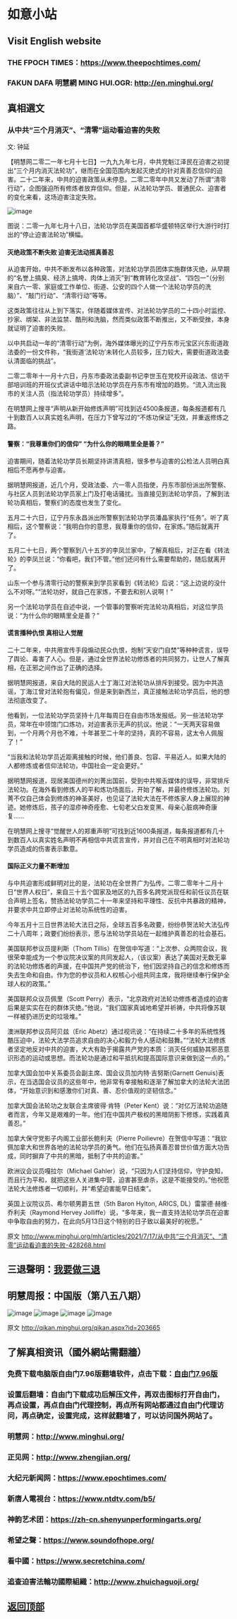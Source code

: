 # 如意小站

## Visit English website

### THE FPOCH TIMES：https://www.theepochtimes.com/

### FAKUN DAFA 明慧網 MING HUI.OGR: http://en.minghui.org/

## 真相選文

### 从中共“三个月消灭”、“清零”运动看迫害的失败

文: 钟延

【明慧网二零二一年七月十七日】一九九九年七月，中共党魁江泽民在迫害之初提出“三个月内消灭法轮功”，继而在全国范围内发起灭绝式的针对真善忍信仰的迫害。二十二年来，中共的迫害政策从未停息。二零二零年中共又发动了所谓“清零行动”，企图强迫所有修炼者放弃信仰。但是，从法轮功学员、普通民众、迫害者的变化来看，这场迫害注定失败。

![image](https://user-images.githubusercontent.com/79625284/126031753-d0a3691d-8b63-41dd-a3d2-9904b113481d.png)

图说：二零一九年七月十八日，法轮功学员在美国首都华盛顿特区举行大游行时打出的“停止迫害法轮功”横幅。

#### 灭绝政策不断失败 迫害无法动摇真善忍

从迫害开始，中共不断发布以各种政策，对法轮功学员团体实施群体灭绝，从早期的“名誉上搞臭、经济上搞垮、肉体上消灭”到“教育转化攻坚战”、“四包一“（分别来自六一零、家庭或工作单位、街道、公安的四个人做一个法轮功学员的洗脑）”、“敲门行动”、“清零行动”等等。

这类政策往往从上到下落实，伴随着媒体宣传、对法轮功学员的二十四小时监控、抄家、绑架、非法监禁、酷刑和洗脑，然而类似政策不断推出，又不断受挫，本身就证明了迫害的失败。

以中共启动一年的“清零行动”为例，海外媒体曝光的辽宁丹东市元宝区兴东街道政法委的一份文件称，“我街道‘法轮功’未转化人员较多，压力较大，需要街道政法委认清面临的挑战”。

二零二零年十一月十六日，丹东市委政法委副书记李世玉在党校开设政法、信访干部培训班的开班仪式讲话中暗示法轮功学员在丹东市有增加的趋势。“流入流出我市的关注人员（指法轮功学员）持续增多”。

在明慧网上搜寻“声明从新开始修炼声明”可找到近4500条报道，每条报道都有几十到数百人以真实姓名声明，在压力下曾写过的“不炼功保证”无效，并重返修炼之路。

#### 警察：“我尊重你们的信仰” “为什么你的眼睛里全是善？”

迫害期间，随着法轮功学员长期坚持讲清真相，很多参与迫害的公检法人员明白真相后不愿再参与迫害。

据明慧网报道，近几个月，受政法委、六一零人员指使，丹东市部份派出所警察、与社区人员到法轮功学员家上门及打电话骚扰。当直接见到法轮功学员，了解到法轮功真相后，警察们的态度也发生了变化。

五月二十六日，辽宁丹东永昌派出所警察到法轮功学员潘晶家执行“任务”。听了真相后，这个警察说：“我明白你的意思，我尊重你的信仰，在家炼。”随后就离开了。

五月二十七日，两个警察到八十五岁的李凤兰家中，了解真相后，对正在看《转法轮》的李凤兰说：“你看吧，我们不管。”他们还问有什么需要帮助的，随后就离开了。

山东一个参与清零行动的警察来到学员家看到《转法轮》后说：“这上边说的没什么不对呀。”“法轮功好，就自己在家炼，不要去和别人说啊！”

另一个法轮功学员在自述中说，一个管事的警察听完法轮功真相后，对这位学员说：“为什么你的眼睛里全是善？”

#### 谎言播种仇恨 真相让人觉醒

二十二年来，中共用宣传手段煽动民众仇恨，炮制“天安门自焚”等种种谎言，误导了舆论、毒害了人心。但是，通过全世界法轮功修炼者的共同努力，让世人了解真相，在正邪之间作出了正确的选择。

据明慧网报道，来自大陆的民运人士丁海江对法轮功从排斥到接受。因为中共造谣，丁海江曾对法轮抱有偏见，但是来到新西兰，真正接触法轮功学员后，他的想法彻底改变了。

他看到，一位法轮功学员坚持十几年每周日在自由市场发报纸。另一些法轮功学员，常年在中领馆门口炼功，对迫害表示无声的抗议。他说：“一天两天容易做到，一个月两个月也不难，十年甚至二十年的坚持，真的不容易，这太令人佩服了！”

“当我和法轮功学员近距离接触的时候，他们善良、包容、平易近人。如果大陆的人都修炼或者信仰法轮功，中国社会一定会更好。”

据明慧网报道，现居美国德州的刘菁出国前，受到中共喉舌媒体的误导，非常排斥法轮功。在海外看到修炼人的平和炼功场面后，开始了解，并最终修炼法轮功。刘菁不仅自己体会到修炼的神圣美好，也见证了法轮大法在不修炼家人身上展现的神迹。她修炼后，孩子的湿疹神奇痊愈、七旬老父白发变黑、母亲心脏病神奇康复……

在明慧网上搜寻“觉醒世人的郑重声明”可找到近1600条报道，每条报道都有几十到数百人以真实姓名声明不再相信中共谎言宣传，并对自己在不明真相时对法轮功学员造成的伤害表示歉意。

#### 国际正义力量不断增加

与中共迫害形成鲜明对比的是，法轮功在全世界广为弘传。二零二零年十二月十日“世界人权日”，来自三十五个国家及地区的九百多名跨党派现任和前任议员在联合声明上签名，赞扬法轮功学员二十一年来坚持和平理性、反抗中共暴政的精神，并要求中共立即停止对法轮功系统性的迫害。

今年五月十三日世界法轮大法日之际，全球五百多名政要，纷纷恭贺法轮大法弘传二十八周年；政要们纷纷表示，愿与法轮功学员站在一起维护真善忍的社会基石。

美国联邦参议员提利斯（Thom Tillis）在贺信中写道：“上次参、众两院会议，我很荣幸能成为一个参议院决议案的共同发起人，（该议案）表达了美国对无数无辜的法轮功修炼者的声援，在中国共产党的统治下，他们因坚持自己的信念和修炼而失去生命和自由。作为您的参议员和人权核心小组共同主席，我将继续奉行保护全球人权的政策。”

美国联邦众议员佩里（Scott Perry）表示，“北京政府对法轮功修炼者造成的迫害后果是实实在在的群体灭绝。”他说，“我们国家真诚地希望并祈祷，中共将像苏联一样被扔进历史的垃圾堆。”

澳洲联邦参议员阿贝兹（Eric Abetz）通过视讯说：“在持续二十多年的系统性残酷压迫中，法轮大法学员追求自由的决心和毅力令人感动和鼓舞。”“法轮大法修炼者坚定地反对中共的迫害，大大有助于揭露共产党的本质：消灭任何威胁其邪恶意识形态的运动或思想。而法轮功是通过和平抵抗和提高国际意识来做到这一点的。”

加拿大国会加中关系委员会副主席、国会议员加内特·吉努斯(Garnett Genuis)表示，在当选国会议员的这些年中，他非常有幸接触和逐渐了解加拿大的法轮大法团体，“开始意识到和感激你们对真、善、忍价值观的坚韧信念。”

加拿大国会法轮功之友联合主席彼得·肯特（Peter Kent）说：“对亿万法轮功追随者而言，今年又是艰难的一年。他们在中国共产极权的黑暗阴影下修炼，实践着真善忍。”

加拿大保守党影子内阁工业部长鲍利夫（Pierre Poilievre）在贺信中写道：“我钦佩加拿大和世界各地的法轮功学员的勇气。他们在弘扬真善忍普世价值方面大功告成，同时摒弃了中共的黑暗，抵制了中共的迫害。”

欧洲议会议员嘎拉尔（Michael Gahler）说，“只因为人们坚持信仰，守护良知，而且行为平和，就把这些人关进集中营，迫害甚至虐杀，这是不能接受的。”他祝愿法轮大法修炼者一切顺利，并“希望迫害能早日结束”。

英国上议院议员、希尔顿男爵五世（5th Baron Hylton, ARICS, DL）雷蒙德·赫维·乔利夫（Raymond Hervey Jolliffe）说，“多年来，我一直支持法轮功学员在迫害中争取自由的努力，在此向5月13日这个特别的日子致以最美好的祝愿。”

原文 http://www.minghui.org/mh/articles/2021/7/17/从中共“三个月消灭”、“清零”运动看迫害的失败-428268.html

## 三退聲明：[我要做三退](http://tuidang.ddns.net/)

## 明慧周报：中国版（第八五八期）

![image](https://user-images.githubusercontent.com/79625284/125921096-cd51217a-bb40-4795-b591-9403abd2850c.png)
![image](https://user-images.githubusercontent.com/79625284/125921154-17347070-3963-4201-9331-6ee7cc1350a1.png)
![image](https://user-images.githubusercontent.com/79625284/125921211-e3edc776-64c5-4892-aee5-7840c10273d2.png)
![image](https://user-images.githubusercontent.com/79625284/125921269-219ec6a4-33ce-4c7b-9bce-6567cd32a817.png)

原文 http://qikan.minghui.org/qikan.aspx?id=203665

## 了解真相资讯（國外網站需翻牆）

### 免费下载电脑版自由门7.96版翻墙软件，点击下载：[自由门7.96版](https://github.com/pinhe91/tuiguang/files/6643781/fg796r.zip)

### 设置后翻墙：自由门下载成功后解压文件，再双击图标打开自由门，再点设置，再点自由门代理控制，再点所有网站都通过自由门代理访问，再点确定，设置完成，这样就翻墙了，可以访问国外网站了。

### 明慧网：http://www.minghui.org/

### 正见网：http://www.zhengjian.org/

### 大纪元新闻网：https://www.epochtimes.com/

### 新唐人電視台：https://www.ntdtv.com/b5/

### 神韵艺术团：https://zh-cn.shenyunperformingarts.org/

### 希望之聲：https://www.soundofhope.org/

### 看中國：https://www.secretchina.com/

### 追查迫害法輪功國際組織：http://www.zhuichaguoji.org/

## [返回顶部](https://git.io/Js3EY)
